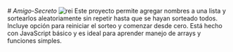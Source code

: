 <em> # Amigo-Secreto </em> 
![rei](https://github.com/user-attachments/assets/b1070aef-54b2-46fc-9825-de4295fb18c7)
Este proyecto permite agregar nombres a una lista y sortearlos aleatoriamente sin repetir hasta que se hayan sorteado todos. Incluye opción para reiniciar el sorteo y comenzar desde cero. Está hecho con JavaScript básico y es ideal para aprender manejo de arrays y funciones simples.
